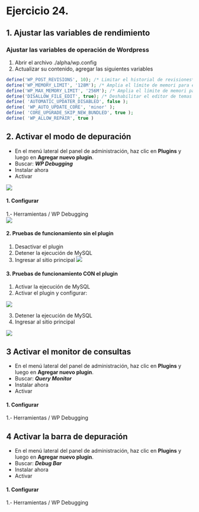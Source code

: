 # Ejercicio 24.

## 1.  Ajustar las variables de rendimiento

### Ajustar las variables de operación de Wordpress
1.  Abrir el archivo ./alpha/wp.config
2. Actualizar su contenido, agregar las siguientes variables

```php
define('WP_POST_REVISIONS', 10); /* Limitar el historial de revisiones*/
define('WP_MEMORY_LIMIT', '128M'); /* Amplia el límite de memori para el FrontEnd */
define('WP_MAX_MEMORY_LIMIT', '256M'); /* Amplia el límite de memori para el WP-ADMIN */
define('DISALLOW_FILE_EDIT', true); /* Deshabilitar el editor de temas y plugins */
define( 'AUTOMATIC_UPDATER_DISABLED', false );
define( 'WP_AUTO_UPDATE_CORE', 'minor' );
define( 'CORE_UPGRADE_SKIP_NEW_BUNDLED', true );
define( 'WP_ALLOW_REPAIR', true )
```
## 2.  Activar el modo de depuración
- En el menú lateral del panel de administración, haz clic en **Plugins** y luego en **Agregar nuevo plugin**.
- Buscar: _**WP Debugging**_
- Instalar ahora
- Activar

![](https://i.imgur.com/r2EFhqy.png)

#### 1. Configurar
1.- Herramientas  / WP Debugging  
![](https://i.imgur.com/TtXD87w.png)


#### 2. Pruebas de funcionamiento sin el plugin
1. Desactivar el plugin 
2. Detener la ejecución de MySQL
3. Ingresar al sitio principal
![](https://i.imgur.com/PfHm5mp.png)

#### 3. Pruebas de funcionamiento CON  el plugin
1. Activar la ejecución de MySQL
2. Activar  el plugin y configurar:

![](https://i.imgur.com/3v0ni2i.png)

3. Detener la ejecución de MySQL
4. Ingresar al sitio principal

![](https://i.imgur.com/RteToAt.png)




## 3  Activar el monitor de consultas 
- En el menú lateral del panel de administración, haz clic en **Plugins** y luego en **Agregar nuevo plugin**.
- Buscar: _**Query Monitor**_
- Instalar ahora
- Activar

#### 1. Configurar
1.- Herramientas  / WP Debugging  


## 4  Activar la barra de depuración
- En el menú lateral del panel de administración, haz clic en **Plugins** y luego en **Agregar nuevo plugin**.
- Buscar: _**Debug Bar**_
- Instalar ahora
- Activar

#### 1. Configurar
1.- Herramientas  / WP Debugging  
<!--stackedit_data:
eyJoaXN0b3J5IjpbMTE0Mjk0MTU1OCwtMTk3NzcwNzUyOCwxMD
gzMjk3MTYyLDM3ODM0NjE0OF19
-->